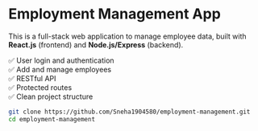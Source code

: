 # Employment Management App

This is a full-stack web application to manage employee data, built with **React.js** (frontend) and **Node.js/Express** (backend).



✅ User login and authentication  
✅ Add and manage employees  
✅ RESTful API  
✅ Protected routes  
✅ Clean project structure


```bash
git clone https://github.com/Sneha1904580/employment-management.git
cd employment-management
